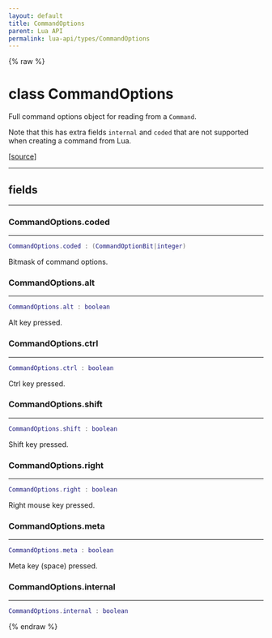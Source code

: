 ```yaml
---
layout: default
title: CommandOptions
parent: Lua API
permalink: lua-api/types/CommandOptions
---
```


{% raw %}

# class CommandOptions





Full command options object for reading from a `Command`.

Note that this has extra fields `internal` and `coded` that are not supported
when creating a command from Lua.

[<a href="https://github.com/beyond-all-reason/RecoilEngine/blob/b4d0041e4c68c34dace9abf492f9193d28ef5d7e/rts/Lua/LuaUtils.cpp#L931-L945" target="_blank">source</a>]







---



## fields
---

### CommandOptions.coded
---
```lua
CommandOptions.coded : (CommandOptionBit|integer)
```



Bitmask of command options.








### CommandOptions.alt
---
```lua
CommandOptions.alt : boolean
```



Alt key pressed.








### CommandOptions.ctrl
---
```lua
CommandOptions.ctrl : boolean
```



Ctrl key pressed.








### CommandOptions.shift
---
```lua
CommandOptions.shift : boolean
```



Shift key pressed.








### CommandOptions.right
---
```lua
CommandOptions.right : boolean
```



Right mouse key pressed.








### CommandOptions.meta
---
```lua
CommandOptions.meta : boolean
```



Meta key (space) pressed.








### CommandOptions.internal
---
```lua
CommandOptions.internal : boolean
```












{% endraw %}